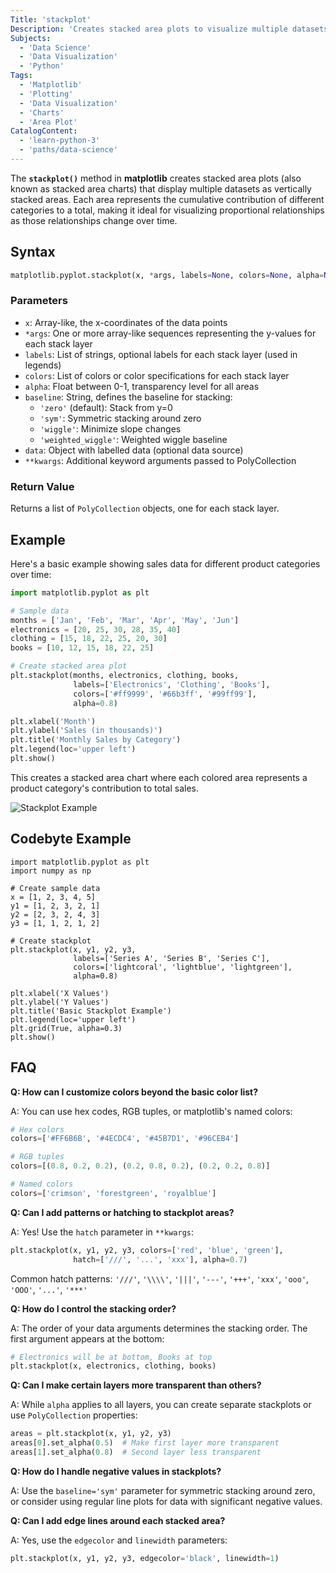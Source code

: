 ```yaml
---
Title: 'stackplot'
Description: 'Creates stacked area plots to visualize multiple datasets as vertically stacked areas, showing cumulative contributions over time or categories.'
Subjects:
  - 'Data Science'
  - 'Data Visualization'
  - 'Python'
Tags:
  - 'Matplotlib'
  - 'Plotting'
  - 'Data Visualization'
  - 'Charts'
  - 'Area Plot'
CatalogContent:
  - 'learn-python-3'
  - 'paths/data-science'
---
```


The **`stackplot()`** method in **matplotlib** creates stacked area plots (also known as stacked area charts) that display multiple datasets as vertically stacked areas. Each area represents the cumulative contribution of different categories to a total, making it ideal for visualizing proportional relationships as those relationships change over time.

## Syntax

```python
matplotlib.pyplot.stackplot(x, *args, labels=None, colors=None, alpha=None, baseline='zero', data=None, **kwargs)
```

### Parameters

- `x`: Array-like, the x-coordinates of the data points
- `*args`: One or more array-like sequences representing the y-values for each stack layer
- `labels`: List of strings, optional labels for each stack layer (used in legends)
- `colors`: List of colors or color specifications for each stack layer
- `alpha`: Float between 0-1, transparency level for all areas
- `baseline`: String, defines the baseline for stacking:
  - `'zero'` (default): Stack from y=0
  - `'sym'`: Symmetric stacking around zero
  - `'wiggle'`: Minimize slope changes
  - `'weighted_wiggle'`: Weighted wiggle baseline
- `data`: Object with labelled data (optional data source)
- `**kwargs`: Additional keyword arguments passed to PolyCollection

### Return Value

Returns a list of `PolyCollection` objects, one for each stack layer.

## Example

Here's a basic example showing sales data for different product categories over time:

```python
import matplotlib.pyplot as plt

# Sample data
months = ['Jan', 'Feb', 'Mar', 'Apr', 'May', 'Jun']
electronics = [20, 25, 30, 28, 35, 40]
clothing = [15, 18, 22, 25, 20, 30]
books = [10, 12, 15, 18, 22, 25]

# Create stacked area plot
plt.stackplot(months, electronics, clothing, books, 
              labels=['Electronics', 'Clothing', 'Books'],
              colors=['#ff9999', '#66b3ff', '#99ff99'],
              alpha=0.8)

plt.xlabel('Month')
plt.ylabel('Sales (in thousands)')
plt.title('Monthly Sales by Category')
plt.legend(loc='upper left')
plt.show()
```

This creates a stacked area chart where each colored area represents a product category's contribution to total sales.

![Stackplot Example](../media/stackplot-example.png)

## Codebyte Example

```codebyte/python
import matplotlib.pyplot as plt
import numpy as np

# Create sample data
x = [1, 2, 3, 4, 5]
y1 = [1, 2, 3, 2, 1]
y2 = [2, 3, 2, 4, 3]
y3 = [1, 1, 2, 1, 2]

# Create stackplot
plt.stackplot(x, y1, y2, y3, 
              labels=['Series A', 'Series B', 'Series C'],
              colors=['lightcoral', 'lightblue', 'lightgreen'],
              alpha=0.8)

plt.xlabel('X Values')
plt.ylabel('Y Values')
plt.title('Basic Stackplot Example')
plt.legend(loc='upper left')
plt.grid(True, alpha=0.3)
plt.show()
```

## FAQ

**Q: How can I customize colors beyond the basic color list?**

A: You can use hex codes, RGB tuples, or matplotlib's named colors:
```python
# Hex colors
colors=['#FF6B6B', '#4ECDC4', '#45B7D1', '#96CEB4']

# RGB tuples
colors=[(0.8, 0.2, 0.2), (0.2, 0.8, 0.2), (0.2, 0.2, 0.8)]

# Named colors
colors=['crimson', 'forestgreen', 'royalblue']
```

**Q: Can I add patterns or hatching to stackplot areas?**

A: Yes! Use the `hatch` parameter in `**kwargs`:
```python
plt.stackplot(x, y1, y2, y3, colors=['red', 'blue', 'green'],
              hatch=['///', '...', 'xxx'], alpha=0.7)
```
Common hatch patterns: `'///'`, `'\\\\'`, `'|||'`, `'---'`, `'+++'`, `'xxx'`, `'ooo'`, `'OOO'`, `'...'`, `'***'`

**Q: How do I control the stacking order?**

A: The order of your data arguments determines the stacking order. The first argument appears at the bottom:
```python
# Electronics will be at bottom, Books at top
plt.stackplot(x, electronics, clothing, books)
```

**Q: Can I make certain layers more transparent than others?**

A: While `alpha` applies to all layers, you can create separate stackplots or use `PolyCollection` properties:
```python
areas = plt.stackplot(x, y1, y2, y3)
areas[0].set_alpha(0.5)  # Make first layer more transparent
areas[1].set_alpha(0.8)  # Second layer less transparent
```

**Q: How do I handle negative values in stackplots?**

A: Use the `baseline='sym'` parameter for symmetric stacking around zero, or consider using regular line plots for data with significant negative values.

**Q: Can I add edge lines around each stacked area?**

A: Yes, use the `edgecolor` and `linewidth` parameters:
```python
plt.stackplot(x, y1, y2, y3, edgecolor='black', linewidth=1)
```
